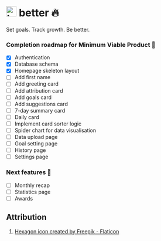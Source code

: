 # <span><img src="https://user-images.githubusercontent.com/77185900/208298613-65734aea-5a0c-467d-af48-6fc1df3fa2ae.png" alt="hexagon" width="28px" height="28px"/> better :fire:</span>
Set goals. Track growth. Be better.

### Completion roadmap for Minimum Viable Product :iphone:
- [x] Authentication
- [x] Database schema
- [x] Homepage skeleton layout
- [ ] Add first name
- [ ] Add greeting card
- [ ] Add attribution card
- [ ] Add goals card
- [ ] Add suggestions card
- [ ] 7-day summary card
- [ ] Daily card
- [ ] Implement card sorter logic
- [ ] Spider chart for data visualisation
- [ ] Data upload page
- [ ] Goal setting page
- [ ] History page
- [ ] Settings page

### Next features :100:
- [ ] Monthly recap
- [ ] Statistics page
- [ ] Awards

## Attribution
1. [Hexagon icon created by Freepik - Flaticon](https://www.flaticon.com/free-icons/hexagon)
